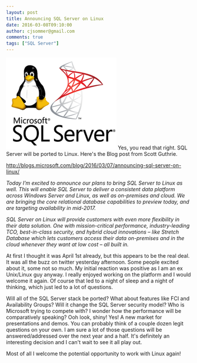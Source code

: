```yaml
---
layout: post
title: Announcing SQL Server on Linux
date: 2016-03-08T09:10:00
author: cjsommer@gmail.com
comments: true
tags: ["SQL Server"]
---
```

<img src="/img/2016/03/sql-linux-300x250.png" alt="sql-linux" width="300" height="250" class="alignright size-medium wp-image-1217" />
Yes, you read that right. SQL Server will be ported to Linux. Here's the Blog post from Scott Guthrie.

<a href="http://blogs.microsoft.com/blog/2016/03/07/announcing-sql-server-on-linux/" target="_blank">http://blogs.microsoft.com/blog/2016/03/07/announcing-sql-server-on-linux/</a>

<em>Today I’m excited to announce our plans to bring SQL Server to Linux as well. This will enable SQL Server to deliver a consistent data platform across Windows Server and Linux, as well as on-premises and cloud. We are bringing the core relational database capabilities to preview today, and are targeting availability in mid-2017.

SQL Server on Linux will provide customers with even more flexibility in their data solution. One with mission-critical performance, industry-leading TCO, best-in-class security, and hybrid cloud innovations – like Stretch Database which lets customers access their data on-premises and in the cloud whenever they want at low cost – all built in.</em>

At first I thought it was April 1st already, but this appears to be the real deal. It was all the buzz on twitter yesterday afternoon. Some people excited about it, some not so much. My initial reaction was positive as I am an ex Unix/Linux guy anyway. I really enjoyed working on the platform and I would welcome it again. Of course that led to a night of sleep and a night of thinking, which just led to a lot of questions.

Will all of the SQL Server stack be ported? What about features like FCI and Availability Groups? Will it change the SQL Server security model? Who is Microsoft trying to compete with? I wonder how the performance will be comparatively speaking? Ooh look, shiny! Yes! A new market for presentations and demos. You can probably think of a couple dozen legit questions on your own. I am sure a lot of those questions will be answered/addressed over the next year and a half. It's definitely an interesting decision and I can't wait to see it all play out. 

Most of all I welcome the potential opportunity to work with Linux again!
